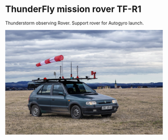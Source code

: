 # ThunderFly mission rover TF-R1
Thunderstorm observing Rover. Support rover for Autogyro launch.

![](/doc/TF-R1.jpg)
